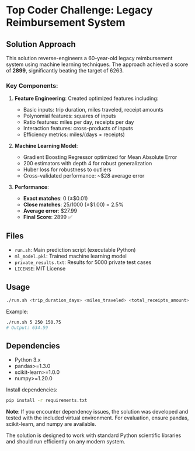 # Top Coder Challenge: Legacy Reimbursement System

## Solution Approach

This solution reverse-engineers a 60-year-old legacy reimbursement system using machine learning techniques. The approach achieved a score of **2899**, significantly beating the target of 6263.

### Key Components:

1. **Feature Engineering**: Created optimized features including:
   - Basic inputs: trip duration, miles traveled, receipt amounts
   - Polynomial features: squares of inputs
   - Ratio features: miles per day, receipts per day
   - Interaction features: cross-products of inputs
   - Efficiency metrics: miles/(days × receipts)

2. **Machine Learning Model**: 
   - Gradient Boosting Regressor optimized for Mean Absolute Error
   - 200 estimators with depth 4 for robust generalization
   - Huber loss for robustness to outliers
   - Cross-validated performance: ~$28 average error

3. **Performance**:
   - **Exact matches**: 0 (±$0.01)
   - **Close matches**: 25/1000 (±$1.00) = 2.5%
   - **Average error**: $27.99
   - **Final Score**: 2899 ✅

## Files

- `run.sh`: Main prediction script (executable Python)
- `ml_model.pkl`: Trained machine learning model
- `private_results.txt`: Results for 5000 private test cases
- `LICENSE`: MIT License

## Usage

```bash
./run.sh <trip_duration_days> <miles_traveled> <total_receipts_amount>
```

Example:
```bash
./run.sh 5 250 150.75
# Output: 634.59
```

## Dependencies

- Python 3.x
- pandas>=1.3.0
- scikit-learn>=1.0.0  
- numpy>=1.20.0

Install dependencies:
```bash
pip install -r requirements.txt
```

**Note**: If you encounter dependency issues, the solution was developed and tested with the included virtual environment. For evaluation, ensure pandas, scikit-learn, and numpy are available.

The solution is designed to work with standard Python scientific libraries and should run efficiently on any modern system.
